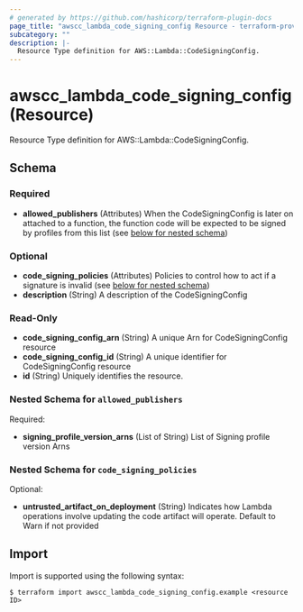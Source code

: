 ```yaml
---
# generated by https://github.com/hashicorp/terraform-plugin-docs
page_title: "awscc_lambda_code_signing_config Resource - terraform-provider-awscc"
subcategory: ""
description: |-
  Resource Type definition for AWS::Lambda::CodeSigningConfig.
---
```


# awscc_lambda_code_signing_config (Resource)

Resource Type definition for AWS::Lambda::CodeSigningConfig.



<!-- schema generated by tfplugindocs -->
## Schema

### Required

- **allowed_publishers** (Attributes) When the CodeSigningConfig is later on attached to a function, the function code will be expected to be signed by profiles from this list (see [below for nested schema](#nestedatt--allowed_publishers))

### Optional

- **code_signing_policies** (Attributes) Policies to control how to act if a signature is invalid (see [below for nested schema](#nestedatt--code_signing_policies))
- **description** (String) A description of the CodeSigningConfig

### Read-Only

- **code_signing_config_arn** (String) A unique Arn for CodeSigningConfig resource
- **code_signing_config_id** (String) A unique identifier for CodeSigningConfig resource
- **id** (String) Uniquely identifies the resource.

<a id="nestedatt--allowed_publishers"></a>
### Nested Schema for `allowed_publishers`

Required:

- **signing_profile_version_arns** (List of String) List of Signing profile version Arns


<a id="nestedatt--code_signing_policies"></a>
### Nested Schema for `code_signing_policies`

Optional:

- **untrusted_artifact_on_deployment** (String) Indicates how Lambda operations involve updating the code artifact will operate. Default to Warn if not provided

## Import

Import is supported using the following syntax:

```shell
$ terraform import awscc_lambda_code_signing_config.example <resource ID>
```
